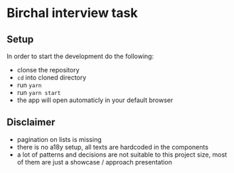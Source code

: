 # Birchal interview task

## Setup

In order to start the development do the following:

- clonse the repository
- `cd` into cloned directory
- run `yarn`
- run `yarn start`
- the app will open automaticly in your default browser

## Disclaimer

- pagination on lists is missing
- there is no a18y setup, all texts are hardcoded in the components
- a lot of patterns and decisions are not suitable to this project size, most of them are just a showcase / approach presentation
